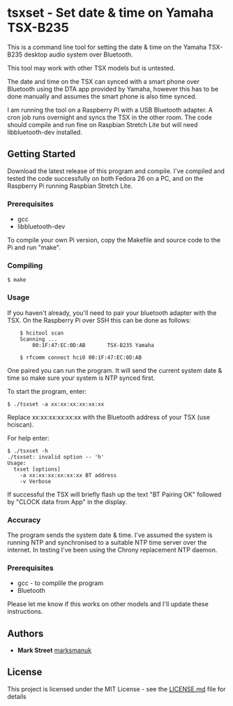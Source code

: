 # tsxset - Set date & time on Yamaha TSX-B235

This is a command line tool for setting the date & time on the Yamaha TSX-B235 desktop audio system over Bluetooth.

This tool may work with other TSX models but is untested.

The date and time on the TSX can synced with a smart phone over Bluetooth using the DTA app provided by Yamaha, however this has to be done manually and assumes the smart phone is also time synced.

I am running the tool on a Raspberry Pi with a USB Bluetooth adapter.  A cron job runs overnight and syncs the TSX in the other room.  The code should compile and run fine on Raspbian Stretch Lite but will need libbluetooth-dev installed.

## Getting Started

Download the latest release of this program and compile.  I've compiled and tested the code successfully on both Fedora 26 on a PC, and on the Raspberry Pi running Raspbian Stretch Lite.

### Prerequisites

* gcc
* libbluetooth-dev

To compile your own Pi version, copy the Makefile and source code to the Pi and run "make".

### Compiling

```
$ make
```

### Usage

If you haven't already, you'll need to pair your bluetooth adapter with the TSX.  On the Raspberry Pi over SSH this can be done as follows:

```
	$ hcitool scan
	Scanning ...
        00:1F:47:EC:0D:AB       TSX-B235 Yamaha

	$ rfcomm connect hci0 00:1F:47:EC:0D:AB
```

One paired you can run the program.  It will send the current system date & time so make sure your system is NTP synced first. 

To start the program, enter:

```
$ ./tsxset -a xx:xx:xx:xx:xx:xx

```

Replace xx:xx:xx:xx:xx:xx with the Bluetooth address of your TSX (use hciscan).

For help enter:

```
$ ./tsxset -h
./tsxset: invalid option -- 'h'
Usage:
  txset [options]
    -a xx:xx:xx:xx:xx:xx BT address
    -v Verbose

```

If successful the TSX will briefly flash up the text "BT Pairing OK" followed by "CLOCK data from App" in the display.

### Accuracy

The program sends the system date & time.  I've assumed the system is running NTP and synchronised to a suitable NTP time server over the internet.  In testing I've been using the Chrony replacement NTP daemon.

### Prerequisites

* gcc - to complile the program
* Bluetooth 

Please let me know if this works on other models and I'll update these instructions.

## Authors

* **Mark Street** [marksmanuk](https://github.com/marksmanuk)

## License

This project is licensed under the MIT License - see the [LICENSE.md](LICENSE.md) file for details

